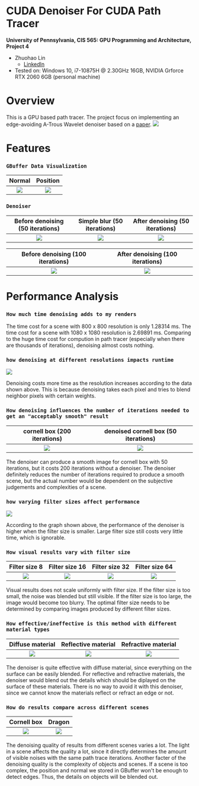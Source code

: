 CUDA Denoiser For CUDA Path Tracer
==================================

**University of Pennsylvania, CIS 565: GPU Programming and Architecture, Project 4**

* Zhuohao Lin
  * [LinkedIn](https://www.linkedin.com/in/zhuohao-lin-960b54194/)
* Tested on: Windows 10, i7-10875H @ 2.30GHz 16GB, NVIDIA Grforce RTX 2060 6GB (personal machine)

# Overview
This is a GPU based path tracer. The project focus on implementing an edge-avoiding A-Trous Wavelet denoiser based on a [paper](https://jo.dreggn.org/home/2010_atrous.pdf).
![](img/denoisedRoom.png)

# Features
### `GBuffer Data Visualization`
Normal                     |  Position 
:-------------------------:|:-------------------------:
![](img/normal.png)  |  ![](img/position.png)

### `Denoiser`
Before denoising (50 iterations) | Simple blur (50 iterations) |  After denoising (50 iterations) 
:-------------------------:|:-------------------------:|:-------------------------:
![](img/cornell50samp.png)  | ![](img/cornellBlur50samp.png) |  ![](img/cornellDenoise50samp.png)

Before denoising (100 iterations) |  After denoising (100 iterations) 
:-------------------------:|:-------------------------:
![](img/dragon.png)  |  ![](img/denoisedDragon.png)


# Performance Analysis

### `How much time denoising adds to my renders`

The time cost for a scene with 800 x 800 resolution is only 1.28314 ms. The time cost for a scene with 1080 x 1080 resolution is 2.69891 ms. Comparing to the huge time cost for compution in path tracer (especially when there are thousands of iterations), denoising almost costs nothing.

### `how denoising at different resolutions impacts runtime`

![](img/denoiseAtDiffResolution.PNG)

Denoising costs more time as the resolution increases according to the data shown above. This is because denoising takes each pixel and tries to blend neighbor pixels with certain weights.

### `How denoising influences the number of iterations needed to get an "acceptably smooth" result`

cornell box (200 iterations) | denoised cornell box (50 iterations)
:-------------------------:|:-------------------------:
![](img/cornell200samp.png) | ![](img/cornellDenoise50samp.png)

The denoiser can produce a smooth image for cornell box with 50 iterations, but it costs 200 iterations without a denoiser. The denoiser definitely reduces the number of iterations required to produce a smooth scene, but the actual number would be dependent on the subjective judgements and complexities of a scene.

### `how varying filter sizes affect performance`

![](img/filterSize.PNG)

According to the graph shown above, the performance of the denoiser is higher when the filter size is smaller. Large filter size still costs very little time, which is ignorable.


### `How visual results vary with filter size`
Filter size 8 | Filter size 16 |  Filter size 32 | Filter size 64 
:-------------------------:|:-------------------------:|:-------------------------:|:-------------------------:
![](img/denoise8size.png)  | ![](img/denoise16size.png) |  ![](img/denoise32size.png) |  ![](img/denoise64size.png)

Visual results does not scale uniformly with filter size. If the filter size is too small, the noise was blended but still visible. If the filter size is too large, the image would become too blurry. The optimal filter size needs to be determined by comparing images produced by different filter sizes.

### `How effective/ineffective is this method with different material types`
Diffuse material | Reflective material |  Refractive material
:-------------------------:|:-------------------------:|:-------------------------:
![](img/denoiseDiffuse.png)  | ![](img/denoiseReflective.png) |  ![](img/denoiseRefractive.png)

The denoiser is quite effective with diffuse material, since everything on the surface can be easily blended. For reflective and refractive materials, the denoiser would blend out the details which should be diplayed on the surface of these materials. There is no way to avoid it with this denoiser, since we cannot know the materials reflect or refract an edge or not.

### `How do results compare across different scenes`

Cornell box                |  Dragon
:-------------------------:|:-------------------------:
![](img/cornellDenoise50samp.png)  |  ![](img/denoisedDragon.png)

The denoising quality of results from different scenes varies a lot. The light in a scene affects the quality a lot, since it directly determines the amount of visible noises with the same path trace iterations. Another facter of the denoising quality is the complexity of objects and scenes. If a scene is too complex, the position and normal we stored in GBuffer won't be enough to detect edges. Thus, the details on objects will be blended out.



